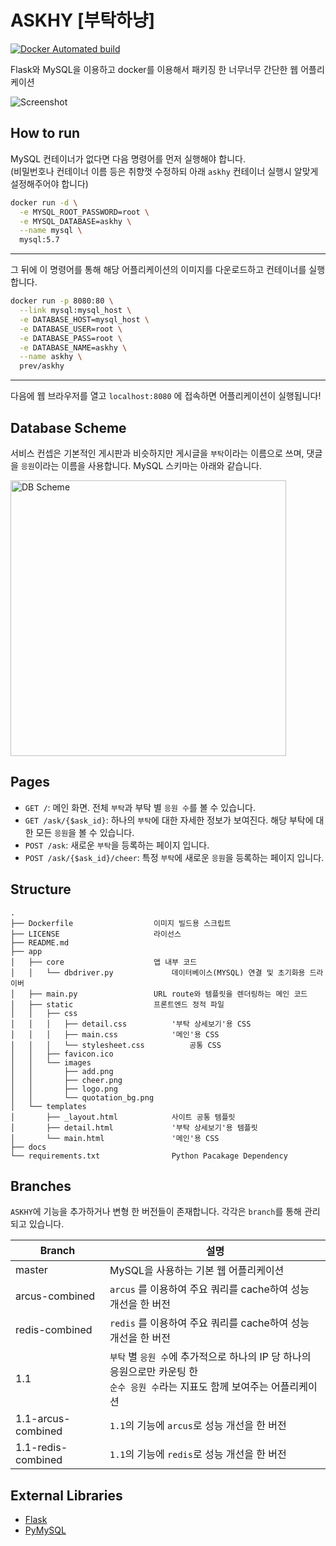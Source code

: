 # ASKHY [부탁하냥]

[![Docker Automated build](https://img.shields.io/docker/automated/prev/askhy.svg)](https://hub.docker.com/r/prev/askhy/)

Flask와 MySQL을 이용하고 docker를 이용해서 패키징 한 너무너무 간단한 웹 어플리케이션

![Screenshot](https://prev.kr/askhy/screenshot.png)


## How to run

MySQL 컨테이너가 없다면 다음 명령어를 먼저 실행해야 합니다.  
(비밀번호나 컨테이너 이름 등은 취향껏 수정하되 아래 `askhy` 컨테이너 실행시 알맞게 설정해주어야 합니다)

```bash
docker run -d \
  -e MYSQL_ROOT_PASSWORD=root \
  -e MYSQL_DATABASE=askhy \
  --name mysql \
  mysql:5.7
```

---

그 뒤에 이 명령어를 통해 해당 어플리케이션의 이미지를 다운로드하고 컨테이너를 실행합니다.

```bash
docker run -p 8080:80 \
  --link mysql:mysql_host \
  -e DATABASE_HOST=mysql_host \
  -e DATABASE_USER=root \
  -e DATABASE_PASS=root \
  -e DATABASE_NAME=askhy \
  --name askhy \
  prev/askhy
```
---

다음에 웹 브라우저를 열고 `localhost:8080` 에 접속하면 어플리케이션이 실행됩니다!



## Database Scheme

서비스 컨셉은 기본적인 게시판과 비슷하지만 게시글을 `부탁`이라는 이름으로 쓰며, 댓글을 `응원`이라는 이름을 사용합니다. MySQL 스키마는 아래와 같습니다.

<img src="https://prev.kr/askhy/db_scheme.png" width="441" alt="DB Scheme">



## Pages

- `GET /`: 메인 화면. 전체 `부탁`과 부탁 별 `응원 수`를 볼 수 있습니다.
- `GET /ask/{$ask_id}`: 하나의 `부탁`에 대한 자세한 정보가 보여진다. 해당 부탁에 대한 모든 `응원`을 볼 수 있습니다.
- `POST /ask`: 새로운 `부탁`을 등록하는 페이지 입니다.
- `POST /ask/{$ask_id}/cheer`: 특정 `부탁`에 새로운 `응원`을 등록하는 페이지 입니다.



## Structure

```
.
├── Dockerfile 					이미지 빌드용 스크립트
├── LICENSE 					라이선스
├── README.md
├── app
│   ├── core					앱 내부 코드
│   │   └── dbdriver.py	 			데이터베이스(MYSQL) 연결 및 초기화용 드라이버
│   ├── main.py					URL route와 템플릿을 렌더링하는 메인 코드
│   ├── static					프론트엔드 정적 파일 
│   │   ├── css
│   │   │   ├── detail.css			'부탁 상세보기'용 CSS
│   │   │   ├── main.css			'메인'용 CSS
│   │   │   └── stylesheet.css			공통 CSS
│   │   ├── favicon.ico
│   │   └── images
│   │       ├── add.png				
│   │       ├── cheer.png
│   │       ├── logo.png
│   │       └── quotation_bg.png
│   └── templates
│       ├── _layout.html			사이트 공통 템플릿
│       ├── detail.html				'부탁 상세보기'용 템플릿
│       └── main.html				'메인'용 CSS
├── docs
└── requirements.txt				Python Pacakage Dependency
```



## Branches

`ASKHY`에 기능을 추가하거나 변형 한 버전들이 존재합니다. 각각은 `branch`를 통해 관리되고 있습니다.

| Branch             | 설명                                       |
| ------------------ | ---------------------------------------- |
| master             | MySQL을 사용하는 기본 웹 어플리케이션                  |
| arcus-combined     | `arcus` 를 이용하여 주요 쿼리를 cache하여 성능 개선을 한 버전 |
| redis-combined     | `redis` 를 이용하여 주요 쿼리를 cache하여 성능 개선을 한 버전 |
| 1.1                | `부탁` 별 `응원 수`에 추가적으로 하나의 IP 당 하나의 응원으로만 카운팅 한<br />`순수 응원 수`라는 지표도 함께 보여주는 어플리케이션 |
| 1.1-arcus-combined | `1.1`의 기능에 `arcus`로 성능 개선을 한 버전          |
| 1.1-redis-combined | `1.1`의 기능에 `redis`로 성능 개선을 한 버전          |




## External Libraries

- [Flask](https://github.com/pallets/flask)
- [PyMySQL](https://github.com/PyMySQL/PyMySQL)


